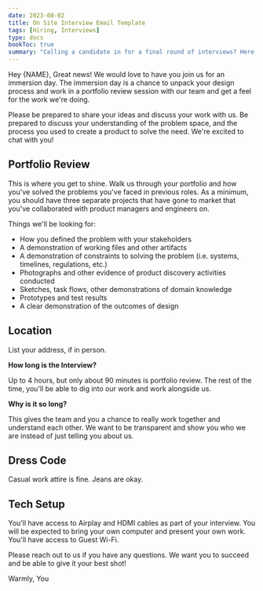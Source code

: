 ```yaml
---
date: 2023-08-02
title: On Site Interview Email Template
tags: [Hiring, Interviews]
type: docs
bookToc: true
summary: "Calling a candidate in for a final round of interviews? Here's how to set expectations."
---
```


Hey {NAME},
Great news! We would love to have you join us for an immersion day. The immersion day is a chance to unpack your design process and work in a portfolio review session with our team and get a feel for the work we're doing.

Please be prepared to share your ideas and discuss your work with us. Be prepared to discuss your understanding of the problem space, and the process you used to create a product to solve the need. We're excited to chat with you!

## Portfolio Review
This is where you get to shine. Walk us through your portfolio and how you've solved the problems you've faced in previous roles. As a minimum, you should have three separate projects that have gone to market that you've collaborated with product managers and engineers on.

Things we'll be looking for:
- How you defined the problem with your stakeholders
- A demonstration of working files and other artifacts
- A demonstration of constraints to solving the problem (i.e. systems, timelines, regulations, etc.)
- Photographs and other evidence of product discovery activities conducted
- Sketches, task flows, other demonstrations of domain knowledge
- Prototypes and test results
- A clear demonstration of the outcomes of design

## Location
List your address, if in person.

**How long is the Interview?**

Up to 4 hours, but only about 90 minutes is portfolio review. The rest of the time, you'll be able to dig into our work and work alongside us.

**Why is it so long?**

This gives the team and you a chance to really work together and understand each other. We want to be transparent and show you who we are instead of just telling you about us.

## Dress Code
Casual work attire is fine. Jeans are okay.

## Tech Setup
You'll have access to Airplay and HDMI cables as part of your interview. You will be expected to bring your own computer and present your own work. You'll have access to Guest Wi-Fi.


Please reach out to us if you have any questions. We want you to succeed and be able to give it your best shot!

Warmly,
You
